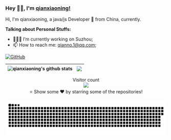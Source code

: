 ### Hey 👋🏽, I'm [qianxiaoning!](https://github.com/qianxiaoning) 

Hi, I'm qianxiaoning, a java/js Developer 🚀 from China, currently.
  
**Talking about Personal Stuffs:**
- 👨🏽‍💻 I’m currently working on Suzhou;
- 📫 How to reach me: qianno.1@qq.com;

[![GitHub](https://img.shields.io/badge/-GitHub-181717?style=flat&logo=github&link=https://github.com/qianxiaoning)](https://github.com/qianxiaoning)

| <img align="center" src="https://github-readme-stats.vercel.app/api?username=qianxiaoning&show_icons=true&include_all_commits=true&theme=dark&hide_border=true" alt="qianxiaoning's github stats" /> | <img align="center" src="https://github-readme-stats.vercel.app/api/top-langs/?username=qianxiaoning&layout=compact&theme=dark&hide_border=true" /> |
| ------------- | ------------- |

<p align="center"> 
  Visitor count<br>
  <img src="https://profile-counter.glitch.me/qianxiaoning/count.svg" />
  <br/>⭐️ Show some ❤️ by starring some of the repositories!
</p>

<a href=#><img src="contributions.svg"></a>